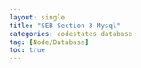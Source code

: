 ```yaml
---
layout: single
title: "SEB Section 3 Mysql"
categories: codestates-database
tag: [Node/Database]
toc: true
---
```

